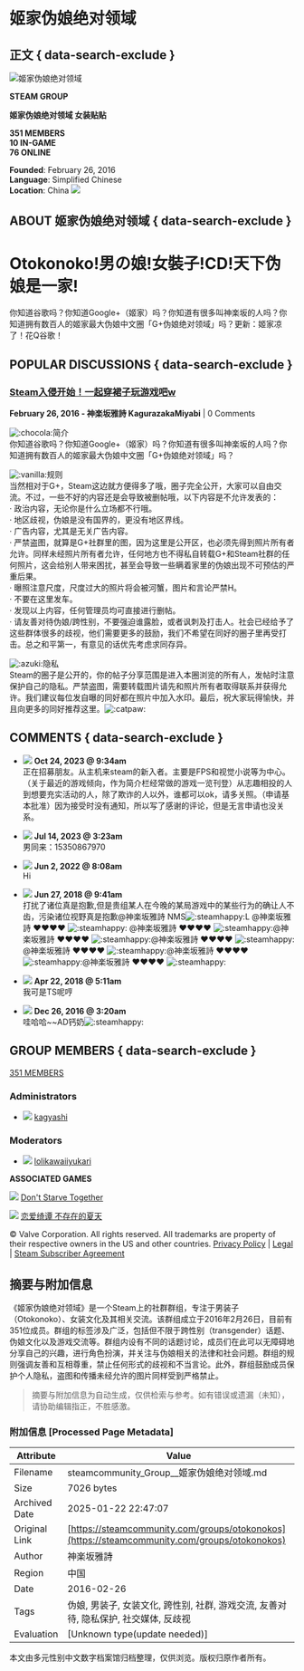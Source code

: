# 姬家伪娘绝对领域

## 正文 { data-search-exclude }


![姬家伪娘绝对领域](https://avatars.fastly.steamstatic.com/ba36d290d12aee32459c811f2a95e97fa2d73a09_full.jpg)

**STEAM GROUP**

**姬家伪娘绝对领域 女装贴贴**

**351 MEMBERS**  
**10 IN-GAME**  
**76 ONLINE**  

**Founded**: February 26, 2016  
**Language**: Simplified Chinese  
**Location**: China ![](https://community.fastly.steamstatic.com/public/images/countryflags/cn.gif)

## ABOUT 姬家伪娘绝对领域 { data-search-exclude }

# Otokonoko!男の娘!女裝子!CD!天下伪娘是一家!

你知道谷歌吗？你知道Google+（姬家）吗？你知道有很多叫神楽坂的人吗？你知道拥有数百人的姬家最大伪娘中文圈「G+伪娘绝对领域」吗？更新：姬家凉了！花Q谷歌！

## POPULAR DISCUSSIONS { data-search-exclude }

### [Steam入侵开始！一起穿裙子玩游戏吧w](https://steamcommunity.com/groups/otokonokos/announcements/detail/955131913246743932)  
**February 26, 2016 - 神楽坂雅詩 KagurazakaMiyabi** | 0 Comments

![:chocola:](https://community.fastly.steamstatic.com/economy/emoticon/chocola)简介  
你知道谷歌吗？你知道Google+（姬家）吗？你知道有很多叫神楽坂的人吗？你知道拥有数百人的姬家最大伪娘中文圈「G+伪娘绝对领域」吗？

![:vanilla:](https://community.fastly.steamstatic.com/economy/emoticon/vanilla)规则  
当然相对于G+，Steam这边就方便得多了哦，圈子完全公开，大家可以自由交流。不过，一些不好的内容还是会导致被删帖哦，以下内容是不允许发表的：  
· 政治内容，无论你是什么立场都不行哦。  
· 地区歧视，伪娘是没有国界的，更没有地区界线。  
· 广告内容，尤其是无关广告内容。  
· 严禁盗图，就算是G+社群里的图，因为这里是公开区，也必须先得到照片所有者允许。同样未经照片所有者允许，任何地方也不得私自转载G+和Steam社群的任何照片，这会给别人带来困扰，甚至会导致一些瞒着家里的伪娘出现不可预估的严重后果。  
· 曝照注意尺度，尺度过大的照片将会被河蟹，图片和言论严禁H。  
· 不要在这里发车。  
· 发现以上内容，任何管理员均可直接进行删帖。  
· 请友善对待伪娘/跨性别，不要强迫谁露脸，或者讽刺及打击人。社会已经给予了这些群体很多的歧视，他们需要更多的鼓励，我们不希望在同好的圈子里再受打击。总之和平第一，有意见的话优先考虑求同存异。

![:azuki:](https://community.fastly.steamstatic.com/economy/emoticon/azuki)隐私  
Steam的圈子是公开的，你的帖子分享范围是进入本圈浏览的所有人，发帖时注意保护自己的隐私。严禁盗图，需要转载图片请先和照片所有者取得联系并获得允许。我们建议每位发自曝的同好都在照片中加入水印。最后，祝大家玩得愉快，并且向更多的同好推荐这里。![:catpaw:](https://community.fastly.steamstatic.com/economy/emoticon/catpaw)

## COMMENTS { data-search-exclude }

- [![](https://avatars.fastly.steamstatic.com/70f90fd9744558b550fcde510b4fdb2485697ee7.jpg)](https://steamcommunity.com/id/HomuraKyouko) **Oct 24, 2023 @ 9:34am**  
正在招募朋友。从主机来steam的新入者。主要是FPS和视觉小说等为中心。（关于最近的游戏倾向，作为简介栏经常做的游戏一览刊登）从志趣相投的人到想要充实活动的人，除了欺诈的人以外，谁都可以ok，请多关照。（申请基本批准）因为接受时没有通知，所以写了感谢的评论，但是无言申请也没关系。

- [![](https://avatars.fastly.steamstatic.com/15f825308bcae375e40109ee6bf13e9fb798a0af.jpg)](https://steamcommunity.com/profiles/76561199215234725) **Jul 14, 2023 @ 3:23am**  
男同来：15350867970

- [![](https://avatars.fastly.steamstatic.com/f46295bda5c968d871386e5afa9b40f6e5d5e705.jpg)](https://steamcommunity.com/profiles/76561198101401991) **Jun 2, 2022 @ 8:08am**  
Hi

- [![](https://avatars.fastly.steamstatic.com/aeb6d29dcde9a4f376ea7e24049261253d80451a.jpg)](https://steamcommunity.com/profiles/76561198304139727) **Jun 27, 2018 @ 9:41am**  
打扰了诸位真是抱歉,但是贵组某人在今晚的某局游戏中的某些行为的确让人不齿，污染诸位视野真是抱歉@神楽坂雅詩 NMS![:steamhappy:](https://community.fastly.steamstatic.com/economy/emoticon/steamhappy)L @神楽坂雅詩 ♥♥♥♥ ![:steamhappy:](https://community.fastly.steamstatic.com/economy/emoticon/steamhappy) @神楽坂雅詩 ♥♥♥♥ ![:steamhappy:](https://community.fastly.steamstatic.com/economy/emoticon/steamhappy)@神楽坂雅詩 ♥♥♥♥ ![:steamhappy:](https://community.fastly.steamstatic.com/economy/emoticon/steamhappy)@神楽坂雅詩 ♥♥♥♥ ![:steamhappy:](https://community.fastly.steamstatic.com/economy/emoticon/steamhappy)@神楽坂雅詩 ♥♥♥♥ ![:steamhappy:](https://community.fastly.steamstatic.com/economy/emoticon/steamhappy)@神楽坂雅詩 ♥♥♥♥ ![:steamhappy:](https://community.fastly.steamstatic.com/economy/emoticon/steamhappy)@神楽坂雅詩 ♥♥♥♥ ![:steamhappy:](https://community.fastly.steamstatic.com/economy/emoticon/steamhappy)

- [![](https://avatars.fastly.steamstatic.com/9bf06fead0ed49a15e0dc4ba28b67aaf30cc4b39.jpg)](https://steamcommunity.com/profiles/76561198381619250) **Apr 22, 2018 @ 5:11am**  
我可是TS呢哼

- [![](https://avatars.fastly.steamstatic.com/cddd089805764fb294e02da75af3ae76c17c2425.jpg)](https://steamcommunity.com/id/guankun) **Dec 26, 2016 @ 3:20am**  
哇哈哈~~AD钙奶![:steamhappy:](https://community.fastly.steamstatic.com/economy/emoticon/steamhappy)

## GROUP MEMBERS { data-search-exclude }

[351 MEMBERS](https://steamcommunity.com/groups/otokonokos/members)

### Administrators

- ![](https://avatars.fastly.steamstatic.com/589b83b12058dc2ec0593f82d2847b7cedf69113.jpg) [kagyashi](https://steamcommunity.com/id/kagyashi)

### Moderators

- ![](https://avatars.fastly.steamstatic.com/78e3a4a280f473bce747dcb6c3bf9e22c86383fb.jpg) [lolikawaiiyukari](https://steamcommunity.com/id/lolikawaiiyukari)

**ASSOCIATED GAMES**

[![](https://cdn.fastly.steamstatic.com/steamcommunity/public/images/apps/322330/a80aa6cff8eebc1cbc18c367d9ab063e1553b0ee.jpg)](https://steamcommunity.com/app/322330) [Don't Starve Together](https://steamcommunity.com/app/322330)

[![](https://cdn.fastly.steamstatic.com/steamcommunity/public/images/apps/1345740/25084ed646d6b0b48cf398e204d60f25d8cd0bfe.jpg)](https://steamcommunity.com/app/1345740) [恋爱绮谭 不存在的夏天](https://steamcommunity.com/app/1345740)

© Valve Corporation. All rights reserved. All trademarks are property of their respective owners in the US and other countries. [Privacy Policy](http://store.steampowered.com/privacy_agreement/) | [Legal](https://store.steampowered.com/legal/) | [Steam Subscriber Agreement](http://store.steampowered.com/subscriber_agreement/)
<!-- tcd_original_link https://steamcommunity.com/groups/otokonokos -->


## 摘要与附加信息

<!-- tcd_abstract -->
《姬家伪娘绝对领域》是一个Steam上的社群群组，专注于男装子（Otokonoko）、女装文化及其相关交流。该群组成立于2016年2月26日，目前有351位成员。群组的标签涉及广泛，包括但不限于跨性别（transgender）话题、伪娘文化以及游戏交流等。群组内设有不同的话题讨论，成员们在此可以无障碍地分享自己的兴趣，进行角色扮演，并关注与伪娘相关的法律和社会问题。群组的规则强调友善和互相尊重，禁止任何形式的歧视和不当言论。此外，群组鼓励成员保护个人隐私，盗图和传播未经允许的图片同样受到严格禁止。
<!-- tcd_abstract_end -->

> 摘要与附加信息为自动生成，仅供检索与参考。如有错误或遗漏（未知），请协助编辑指正，不胜感激。

### 附加信息 [Processed Page Metadata]

| Attribute       | Value                                  |
|-----------------|----------------------------------------|
| Filename        | steamcommunity_Group__姬家伪娘绝对领域.md                             |
| Size            | 7026 bytes                           |
| Archived Date   | 2025-01-22 22:47:07                             |
| Original Link   | [https://steamcommunity.com/groups/otokonokos](https://steamcommunity.com/groups/otokonokos)                       |
| Author          | 神楽坂雅詩                               |
| Region          | 中国                               |
| Date            | 2016-02-26                                 |
| Tags            | 伪娘, 男装子, 女装文化, 跨性别, 社群, 游戏交流, 友善对待, 隐私保护, 社交媒体, 反歧视                                 |
| Evaluation            | [Unknown type(update needed)]                                 |
<!-- tcd_table_end -->

本文由多元性别中文数字档案馆归档整理，仅供浏览。版权归原作者所有。
